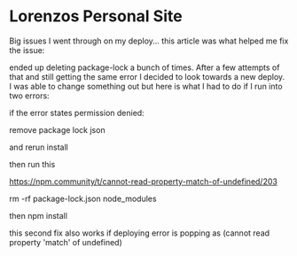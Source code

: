 # Lorenzos Personal Site

Big issues I went through on my deploy... this article was what helped me fix the issue:

ended up deleting package-lock a bunch of times.  After a few attempts of that and still getting the same error I decided to look towards a new deploy.  I was able to change something out but here is what I had to do if I run into two errors:

if the error states permission denied:

remove package lock json

and rerun install

then run this 

https://npm.community/t/cannot-read-property-match-of-undefined/203

rm -rf package-lock.json node_modules

then npm install

this second fix also works if deploying error is popping as (cannot read property 'match' of undefined)